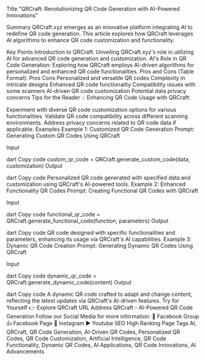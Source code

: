 Title
"QRCraft: Revolutionizing QR Code Generation with AI-Powered Innovations"

Summary
QRCraft.xyz emerges as an innovative platform integrating AI to redefine QR code generation. This article explores how QRCraft leverages AI algorithms to enhance QR code customization and functionality.

Key Points
Introduction to QRCraft: Unveiling QRCraft.xyz's role in utilizing AI for advanced QR code generation and customization.
AI's Role in QR Code Generation: Exploring how QRCraft employs AI-driven algorithms for personalized and enhanced QR code functionalities.
Pros and Cons (Table Format):
Pros	Cons
Personalized and versatile QR codes	Complexity in intricate designs
Enhanced QR code functionality	Compatibility issues with some scanners
AI-driven QR code customization	Potential data privacy concerns
Tips for the Reader 💡
Enhancing QR Code Usage with QRCraft:

Experiment with diverse QR code customization options for various functionalities.
Validate QR code compatibility across different scanning environments.
Address privacy concerns related to QR code data if applicable.
Examples
Example 1: Customized QR Code Generation
Prompt: Generating Custom QR Codes Using QRCraft

Input

dart
Copy code
custom_qr_code = QRCraft.generate_custom_code(data, customization)
Output

dart
Copy code
Personalized QR code generated with specified data and customization using QRCraft's AI-powered tools.
Example 2: Enhanced Functionality QR Codes
Prompt: Creating Functional QR Codes with QRCraft

Input

dart
Copy code
functional_qr_code = QRCraft.generate_functional_code(function, parameters)
Output

dart
Copy code
QR code designed with specific functionalities and parameters, enhancing its usage via QRCraft's AI capabilities.
Example 3: Dynamic QR Code Creation
Prompt: Generating Dynamic QR Codes Using QRCraft

Input

dart
Copy code
dynamic_qr_code = QRCraft.generate_dynamic_code(content)
Output

dart
Copy code
A dynamic QR code crafted to adapt and change content, reflecting the latest updates via QRCraft's AI-driven features.
Try for Yourself 👉 Explore QRCraft
URL Address
QRCraft - AI-Powered QR Code Generation
Follow our Social Media for more information:
📘 Facebook Group
👍 Facebook Page
📸 Instagram
▶️ Youtube
SEO High Ranking Page Tags
AI, QRCraft, QR Code Generation, AI-Driven QR Codes, Personalized QR Codes, QR Code Customization, Artificial Intelligence, QR Code Functionality, Dynamic QR Codes, AI Applications, QR Code Innovations, AI Advancements